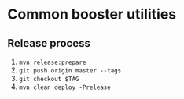 # Common booster utilities

  
## Release process
  
1. `mvn release:prepare`
2. `git push origin master --tags`
3. `git checkout $TAG`
4. `mvn clean deploy -Prelease`
